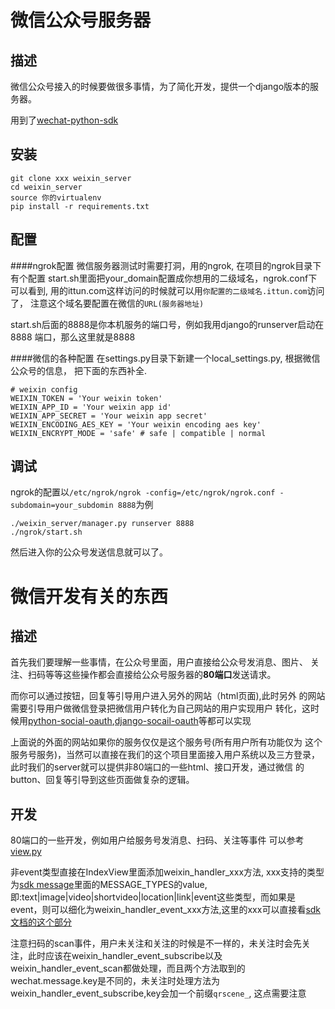 微信公众号服务器
===

描述
---

微信公众号接入的时候要做很多事情，为了简化开发，提供一个django版本的服务器。

用到了[wechat-python-sdk](https://github.com/wechat-python-sdk/wechat-python-sdk)

安装
---

    git clone xxx weixin_server
    cd weixin_server
    source 你的virtualenv
    pip install -r requirements.txt

配置
---
####ngrok配置
微信服务器测试时需要打洞，用的ngrok, 在项目的ngrok目录下有个配置
start.sh里面把your_domain配置成你想用的二级域名，ngrok.conf下可以看到,
用的ittun.com这样访问的时候就可以用`你配置的二级域名.ittun.com`访问了，
注意这个域名要配置在微信的`URL(服务器地址)`

start.sh后面的8888是你本机服务的端口号，例如我用django的runserver启动在8888
端口，那么这里就是8888

####微信的各种配置
在settings.py目录下新建一个local_settings.py, 根据微信公众号的信息，
把下面的东西补全.

    # weixin config
    WEIXIN_TOKEN = 'Your weixin token'
    WEIXIN_APP_ID = 'Your weixin app id'
    WEIXIN_APP_SECRET = 'Your weixin app secret'
    WEIXIN_ENCODING_AES_KEY = 'Your weixin encoding aes key'
    WEIXIN_ENCRYPT_MODE = 'safe' # safe | compatible | normal

调试
---
ngrok的配置以`/etc/ngrok/ngrok -config=/etc/ngrok/ngrok.conf -subdomain=your_subdomin 8888`为例

    ./weixin_server/manager.py runserver 8888
    ./ngrok/start.sh

然后进入你的公众号发送信息就可以了。


微信开发有关的东西
===

描述
---
首先我们要理解一些事情，在公众号里面，用户直接给公众号发消息、图片、
关注、扫码等等这些操作都会直接给公众号服务器的**80端口**发送请求。

而你可以通过按钮，回复等引导用户进入另外的网站（html页面),此时另外
的网站需要引导用户做微信登录把微信用户转化为自己网站的用户实现用户
转化，这时候用[python-social-oauth](https://github.com/omab/python-social-auth),[django-socail-oauth](https://github.com/omab/django-social-auth)等都可以实现

上面说的外面的网站如果你的服务仅仅是这个服务号(所有用户所有功能仅为
这个服务号服务)，当然可以直接在我们的这个项目里面接入用户系统以及三方登录，此时我们的server就可以提供非80端口的一些html、接口开发，通过微信
的button、回复等引导到这些页面做复杂的逻辑。

开发
---
80端口的一些开发，例如用户给服务号发消息、扫码、关注等事件
可以参考[view.py](https://github.com/duoduo369/weixin_server/blob/master/weixin_server/weixin_server/views.py)

非event类型直接在IndexView里面添加weixin_handler_xxx方法, xxx支持的类型为[sdk message](https://github.com/wechat-python-sdk/wechat-python-sdk/blob/master/wechat_sdk%2Fmessages.py)里面的MESSAGE_TYPES的value, 即:text|image|video|shortvideo|location|link|event这些类型，而如果是event，则可以细化为weixin_handler_event_xxx方法,这里的xxx可以直接看[sdk文档的这个部分](http://wechat-python-sdk.com/official/message/#_1)

注意扫码的scan事件，用户未关注和关注的时候是不一样的，未关注时会先关注，此时应该在weixin_handler_event_subscribe以及weixin_handler_event_scan都做处理，而且两个方法取到的wechat.message.key是不同的，未关注时处理方法为weixin_handler_event_subscribe,key会加一个前缀`qrscene_`, 这点需要注意

